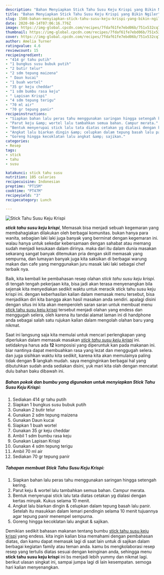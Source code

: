 ```yaml
---
description: "Bahan Menyiapkan Stick Tahu Susu Keju Krispi yang Bikin Ngiler"
title: "Bahan Menyiapkan Stick Tahu Susu Keju Krispi yang Bikin Ngiler"
slug: 1508-bahan-menyiapkan-stick-tahu-susu-keju-krispi-yang-bikin-ngiler
date: 2020-08-14T07:06:16.776Z
image: https://img-global.cpcdn.com/recipes/7fdaf61fe7ebd06b/751x532cq70/stick-tahu-susu-keju-krispi-foto-resep-utama.jpg
thumbnail: https://img-global.cpcdn.com/recipes/7fdaf61fe7ebd06b/751x532cq70/stick-tahu-susu-keju-krispi-foto-resep-utama.jpg
cover: https://img-global.cpcdn.com/recipes/7fdaf61fe7ebd06b/751x532cq70/stick-tahu-susu-keju-krispi-foto-resep-utama.jpg
author: Amelia Turner
ratingvalue: 4.6
reviewcount: 15
recipeingredient:
- "414 gr tahu putih"
- "1 bungkus susu bubuk putih"
- "2 butir telur"
- "2 sdm tepung maizena"
- " Daun kucai"
- "1 buah wortel"
- "35 gr keju cheddar"
- "1 sdm bumbu rasa keju"
- " Lapisan Krispi"
- "4 sdm tepung terigu"
- "70 ml air"
- "70 gr tepung panir"
recipeinstructions:
- "Siapkan bahan lalu peras tahu menggunakan saringan hingga setengah kering."
- "Parut keju &amp; wortel lalu tambahkan semua bahan. Campur merata."
- "Bentuk menyerupai stick lalu tata diatas cetakan yg dialasi dengan kertas minyak. Kukus selama 10 menit."
- "Angkat lalu biarkan dingin &amp; celupkan dalam tepung basah lalu panir. Setelah itu masukkan dalam lemari pendingin selama 10 menit tujuannya agar tepung panir menempel sempurna."
- "Goreng hingga kecoklatan lalu angkat &amp; sajikan."
categories:
- Resep
tags:
- stick
- tahu
- susu

katakunci: stick tahu susu 
nutrition: 105 calories
recipecuisine: Indonesian
preptime: "PT15M"
cooktime: "PT47M"
recipeyield: "3"
recipecategory: Lunch

---
```



![Stick Tahu Susu Keju Krispi](https://img-global.cpcdn.com/recipes/7fdaf61fe7ebd06b/751x532cq70/stick-tahu-susu-keju-krispi-foto-resep-utama.jpg)

<b><i>stick tahu susu keju krispi</i></b>, Memasak bisa menjadi sebuah kegemaran yang membahagiakan dilakukan oleh berbagai komunitas. bukan hanya para wanita, sebagian laki laki juga banyak yang berminat dengan kegemaran ini. walau hanya untuk sekedar kebersamaan dengan sahabat atau memang sudah menjadi kesukaan dalam dirinya. maka dari itu dalam dunia masakan sekarang sangat banyak ditemukan pria dengan skill memasak yang sempurna, dan lumayan banyak juga kita saksikan di berbagai warung makan dan cafe yang menggunakan juru masak laki laki sebagai chef terbaik nya.



Baik, kita kembali ke pembahasan resep olahan <i>stick tahu susu keju krispi</i>. di tengah tengah pekerjaan kita, bisa jadi akan terasa menyenangkan bila sejenak kita menyediakan sedikit waktu untuk meracik stick tahu susu keju krispi ini. dengan keberhasilan kalian dalam memasak menu tersebut, bisa menjadikan diri kita bangga akan hasil masakan anda sendiri. apalagi disini dengan situs ini kita akan memperoleh saran saran untuk membuat menu <u>stick tahu susu keju krispi</u> tersebut menjadi olahan yang endess dan menggugah selera, oleh karena itu tandai alamat laman ini di handphone anda sebagai salah satu rujukan kalian dalam mengolah olahan baru yang nikmat.


Saat ini langsung saja kita memulai untuk mencari perlengkapan yang diperlukan dalam memasak masakan <u><i>stick tahu susu keju krispi</i></u> ini. setidaknya harus ada <b>12</b> komposisi yang diperuntuk kan pada makanan ini. biar nantinya dapat membuahkan rasa yang lezat dan menggugah selera. dan juga sisihkan waktu kita sedikit, karena kita akan memulainya paling tidak dengan <b>5</b> langkah mudah. saya menginginkan berbagai hal yang dibutuhkan sudah anda sediakan disini, yuk mari kita olah dengan mencatat dulu bahan baku dibawah ini.

<!--inarticleads1-->

##### Bahan pokok dan bumbu yang digunakan untuk menyiapkan Stick Tahu Susu Keju Krispi:

1. Sediakan 414 gr tahu putih
1. Siapkan 1 bungkus susu bubuk putih
1. Gunakan 2 butir telur
1. Gunakan 2 sdm tepung maizena
1. Gunakan  Daun kucai
1. Siapkan 1 buah wortel
1. Gunakan 35 gr keju cheddar
1. Ambil 1 sdm bumbu rasa keju
1. Gunakan  Lapisan Krispi
1. Gunakan 4 sdm tepung terigu
1. Ambil 70 ml air
1. Sediakan 70 gr tepung panir




<!--inarticleads2-->

##### Tahapan membuat Stick Tahu Susu Keju Krispi:

1. Siapkan bahan lalu peras tahu menggunakan saringan hingga setengah kering.
1. Parut keju &amp; wortel lalu tambahkan semua bahan. Campur merata.
1. Bentuk menyerupai stick lalu tata diatas cetakan yg dialasi dengan kertas minyak. Kukus selama 10 menit.
1. Angkat lalu biarkan dingin &amp; celupkan dalam tepung basah lalu panir. Setelah itu masukkan dalam lemari pendingin selama 10 menit tujuannya agar tepung panir menempel sempurna.
1. Goreng hingga kecoklatan lalu angkat &amp; sajikan.




Demikian sedikit bahasan makanan tentang bumbu <u>stick tahu susu keju krispi</u> yang endess. kita ingin kalian bisa memahami dengan pembahasan diatas, dan kamu dapat memasak lagi di saat lain untuk di sajikan dalam berbagai kegiatan family atau teman anda. kamu bs mengkolaborasi resep resep yang tertulis diatas sesuai dengan keinginan anda, sehingga menu <b>stick tahu susu keju krispi</b> ini bs menjadi lebih yummy dan nikmat lagi. berikut ulasan singkat ini, sampai jumpa lagi di lain kesempatan. semoga hari kalian menyenangkan.
